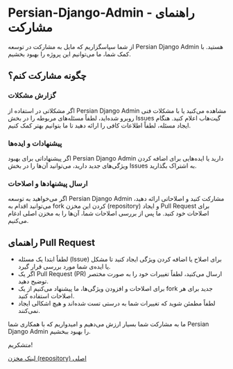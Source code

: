# Persian-Django-Admin - راهنمای مشارکت

از شما سپاسگزاریم که مایل به مشارکت در توسعه Persian Django Admin هستید. با کمک شما، ما می‌توانیم این پروژه را بهبود بخشیم.

## چگونه مشارکت کنم؟

### گزارش مشکلات

اگر مشکلاتی در استفاده از Persian Django Admin مشاهده می‌کنید یا با مشکلات فنی روبرو شده‌اید، لطفاً مسئله‌های مربوطه را در بخش Issues گیت‌هاب اعلام کنید. هنگام ایجاد مسئله، لطفاً اطلاعات کافی را ارائه دهید تا ما بتوانیم بهتر کمک کنیم.

### پیشنهادات و ایده‌ها

اگر پیشنهاداتی برای بهبود Persian Django Admin دارید یا ایده‌هایی برای اضافه کردن ویژگی‌های جدید دارید، می‌توانید آن‌ها را در بخش Issues به اشتراک بگذارید.

### ارسال پیشنهاد‌ها و اصلاحات

اگر می‌خواهید به توسعه Persian Django Admin مشارکت کنید و اصلاحاتی ارائه دهید، می‌توانید اقدام به fork کردن این مخزن (repository) و ایجاد Pull Request برای اصلاحات خود کنید. ما پس از بررسی اصلاحات شما، آن‌ها را به مخزن اصلی ادغام می‌کنیم.

## راهنمای Pull Request

- لطفاً ابتدا یک مسئله (Issue) برای اصلاح یا اضافه کردن ویژگی ایجاد کنید تا مشکل یا ایده‌ی شما مورد بررسی قرار گیرد.
- اگر یک Pull Request (PR) ارسال می‌کنید، لطفاً تغییرات خود را به صورت مختصر توضیح دهید.
- برای اصلاحات و افزودن ویژگی‌ها، ما پیشنهاد می‌کنیم از یک fork جدید برای هر اصلاحات استفاده کنید.
- لطفاً مطمئن شوید که تغییرات شما به درستی تست شده‌اند و هیچ اشکالی ایجاد نمی‌کنند.

ما به مشارکت شما بسیار ارزش می‌دهیم و امیدواریم که با همکاری شما Persian Django Admin را بهبود ببخشیم.

متشکریم!

[لینک مخزن (repository) اصلی](https://github.com/mraliarman/persian-djnago-admin)

